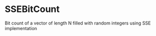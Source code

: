 # SSEBitCount
Bit count of a vector of length N filled with random integers using SSE implementation
